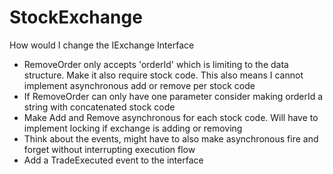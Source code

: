 # StockExchange

How would I change the IExchange Interface

- RemoveOrder only accepts 'orderId' which is limiting to the data structure. Make it also require stock code. This also means I cannot implement asynchronous add or remove per stock code
- If RemoveOrder can only have one parameter consider making orderId a string with concatenated stock code
- Make Add and Remove asynchronous for each stock code. Will have to implement locking if exchange is adding or removing
- Think about the events, might have to also make asynchronous fire and forget without interrupting execution flow
- Add a TradeExecuted event to the interface
